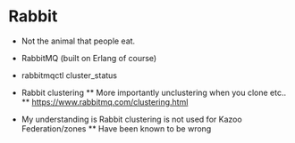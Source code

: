# Rabbit

* Not the animal that people eat.
* RabbitMQ (built on Erlang of course)

* rabbitmqctl cluster_status

* Rabbit clustering
** More importantly unclustering when you clone etc..
** https://www.rabbitmq.com/clustering.html

* My understanding is Rabbit clustering is not used for Kazoo Federation/zones
** Have been known to be wrong
